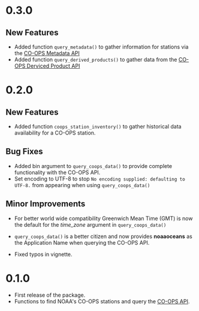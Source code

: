 # 0.3.0
## New Features
* Added function `query_metadata()` to gather information for stations via the [CO-OPS Metadata API](https://api.tidesandcurrents.noaa.gov/mdapi/prod/#intro)
* Added function `query_derived_products()` to gather data from the [CO-OPS Derviced Product API](https://tidesandcurrents.noaa.gov/dpapi/latest/#intro)

# 0.2.0
## New Features 
* Added function `coops_station_inventory()` to gather historical data availability for a CO-OPS station.

## Bug Fixes
* Added bin argument to `query_coops_data()` to provide complete functionality with the CO-OPS API. 
* Set encoding to UTF-8 to stop `No encoding supplied: defaulting to UTF-8.` from appearing when using `query_coops_data()`

## Minor Improvements 
* For better world wide compatibility Greenwich Mean Time (GMT) is now the default for the *time_zone* argument in `query_coops_data()`
* `query_coops_data()` is a better citizen and now provides **noaaoceans** as the Application Name when querying the CO-OPS API.

* Fixed typos in vignette. 

# 0.1.0
* First release of the package.
* Functions to find NOAA's CO-OPS stations and query the [CO-OPS API](https://tidesandcurrents.noaa.gov/api/).




